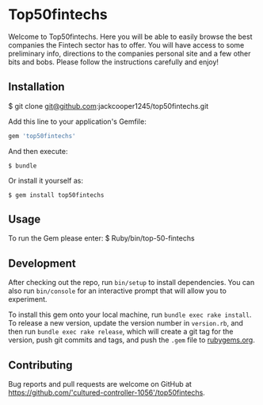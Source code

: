 # Top50fintechs

Welcome to Top50fintechs. Here you will be able to easily browse the best companies the Fintech sector has to offer. You will have access to some preliminary info, directions to the companies personal site and a few other bits and bobs. Please follow the instructions carefully and enjoy!

## Installation

$ git clone git@github.com:jackcooper1245/top50fintechs.git

Add this line to your application's Gemfile:

```ruby
gem 'top50fintechs'
```

And then execute:

    $ bundle

Or install it yourself as:

    $ gem install top50fintechs

## Usage

To run the Gem please enter: $ Ruby/bin/top-50-fintechs

## Development

After checking out the repo, run `bin/setup` to install dependencies. You can also run `bin/console` for an interactive prompt that will allow you to experiment.

To install this gem onto your local machine, run `bundle exec rake install`. To release a new version, update the version number in `version.rb`, and then run `bundle exec rake release`, which will create a git tag for the version, push git commits and tags, and push the `.gem` file to [rubygems.org](https://rubygems.org).

## Contributing

Bug reports and pull requests are welcome on GitHub at https://github.com/'cultured-controller-1056'/top50fintechs.
